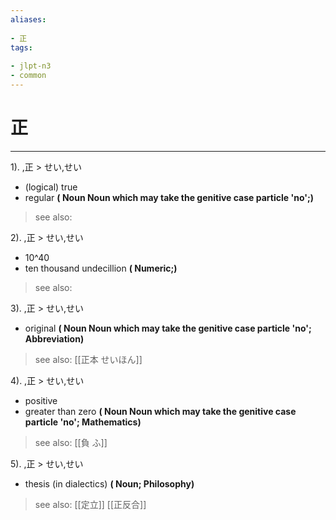 ```yaml
---
aliases:
    
- 正
tags:
    
- jlpt-n3
- common
---
```


# 正
---
1).
,正 > せい,せい

- (logical) true
- regular
**( Noun Noun which may take the genitive case particle 'no';)**
> see also: 
            
2).
,正 > せい,せい

- 10^40
- ten thousand undecillion
**( Numeric;)**
> see also: 
            
3).
,正 > せい,せい

- original
**( Noun Noun which may take the genitive case particle 'no'; Abbreviation)**
> see also:  [[正本 せいほん]]
            
4).
,正 > せい,せい

- positive
- greater than zero
**( Noun Noun which may take the genitive case particle 'no'; Mathematics)**
> see also:  [[負 ふ]]
            
5).
,正 > せい,せい

- thesis (in dialectics)
**( Noun; Philosophy)**
> see also:  [[定立]] [[正反合]]
            